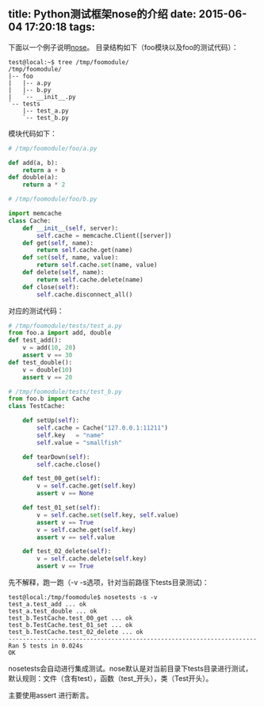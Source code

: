 title: Python测试框架nose的介绍
date: 2015-06-04 17:20:18
tags:
---
下面以一个例子说明[nose](https://nose.readthedocs.org/en/latest/)。
目录结构如下（foo模块以及foo的测试代码）：

```shell
test@local:~$ tree /tmp/foomodule/
/tmp/foomodule/
|-- foo
|   |-- a.py
|   |-- b.py
|   `-- __init__.py
`-- tests
    |-- test_a.py
    `-- test_b.py
```

模块代码如下：

```Python
# /tmp/foomodule/foo/a.py 

def add(a, b):
    return a + b
def double(a):
    return a * 2

# /tmp/foomodule/foo/b.py 

import memcache
class Cache:
    def __init__(self, server):
        self.cache = memcache.Client([server])
    def get(self, name):
        return self.cache.get(name)
    def set(self, name, value):
        return self.cache.set(name, value)
    def delete(self, name):
        return self.cache.delete(name)
    def close(self):
        self.cache.disconnect_all()
```


对应的测试代码：

```Python
# /tmp/foomodule/tests/test_a.py 
from foo.a import add, double
def test_add():
    v = add(10, 20)
    assert v == 30
def test_double():
    v = double(10)
    assert v == 20

# /tmp/foomodule/tests/test_b.py 
from foo.b import Cache
class TestCache:

    def setUp(self):
        self.cache = Cache("127.0.0.1:11211")
        self.key   = "name"
        self.value = "smallfish"

    def tearDown(self):
        self.cache.close()

    def test_00_get(self):
        v = self.cache.get(self.key)
        assert v == None

    def test_01_set(self):
        v = self.cache.set(self.key, self.value)
        assert v == True
        v = self.cache.get(self.key)
        assert v == self.value

    def test_02_delete(self):
        v = self.cache.delete(self.key)
        assert v == True
```

先不解释，跑一跑（-v -s选项，针对当前路径下tests目录测试)：

```shell
test@local:/tmp/foomodule$ nosetests -s -v
test_a.test_add ... ok
test_a.test_double ... ok
test_b.TestCache.test_00_get ... ok
test_b.TestCache.test_01_set ... ok
test_b.TestCache.test_02_delete ... ok
----------------------------------------------------------------------
Ran 5 tests in 0.024s
OK
```

nosetests会自动进行集成测试。nose默认是对当前目录下tests目录进行测试，默认规则：文件（含有test），函数（test_开头），类（Test开头）。

主要使用assert 进行断言。
